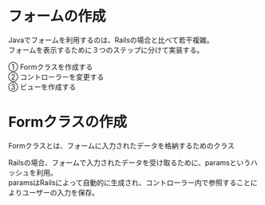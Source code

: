 # フォームの作成
Javaでフォームを利用するのは、Railsの場合と比べて若干複雑。   
フォームを表示するために３つのステップに分けて実装する。

① Formクラスを作成する   
② コントローラーを変更する   
③ ビューを作成する  

# Formクラスの作成
Formクラスとは、フォームに入力されたデータを格納するためのクラス

Railsの場合、フォームで入力されたデータを受け取るために、paramsというハッシュを利用。   
paramsはRailsによって自動的に生成され、コントローラー内で参照することによりユーザーの入力を保存。

